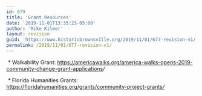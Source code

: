 ```yaml
---
id: 679
title: 'Grant Resources'
date: '2019-11-01T13:35:23-05:00'
author: 'Mike Kilmer'
layout: revision
guid: 'https://www.historicbrownsville.org/2019/11/01/677-revision-v1/'
permalink: /2019/11/01/677-revision-v1/
---
```


<!-- wp:paragraph -->
<p><em> * </em>Walkability Grant: <a href="https://americawalks.org/america-walks-opens-2019-community-change-grant-applications"></a><a href="https://americawalks.org/america-walks-opens-2019-community-change-grant-applications">https://americawalks.org/america-walks-opens-2019-community-change-grant-applications</a><em>/</em></p>
<!-- /wp:paragraph -->

<!-- wp:paragraph -->
<p><em> * </em>Florida Humanities Grants:<em> </em><a href="https://floridahumanities.org/grants/community-project-grants/"></a><a href="https://floridahumanities.org/grants/community-project-gr">https://floridahumanities.org/grants/community-project-grants</a><em><a href="https://floridahumanities.org/grants/community-project-gr">/</a></em></p>
<!-- /wp:paragraph -->